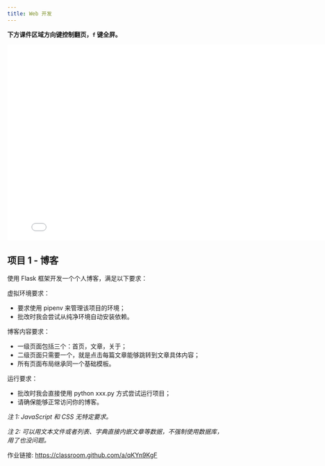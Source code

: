 ```yaml
---
title: Web 开发
---
```


**下方课件区域方向键控制翻页，`f` 键全屏。**

<iframe src="./slideshow.html" frameborder=0 width=800 height=450></iframe>

## 项目 1 - 博客

使用 Flask 框架开发一个个人博客，满足以下要求：

虚拟环境要求：

- 要求使用 pipenv 来管理该项目的环境；
- 批改时我会尝试从纯净环境自动安装依赖。

博客内容要求：

- 一级页面包括三个：首页，文章，关于；
- 二级页面只需要一个，就是点击每篇文章能够跳转到文章具体内容；
- 所有页面布局继承同一个基础模板。

运行要求：

- 批改时我会直接使用 python xxx.py 方式尝试运行项目；
- 请确保能够正常访问你的博客。

_注 1: JavaScript 和 CSS 无特定要求。_

_注 2: 可以用文本文件或者列表、字典直接内嵌文章等数据，不强制使用数据库，用了也没问题。_

作业链接: <https://classroom.github.com/a/qKYn9KgF>
